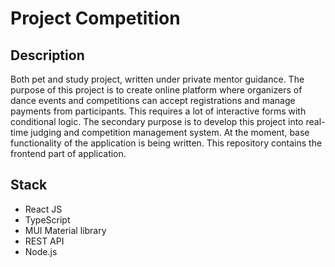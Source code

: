 # Project Competition

## Description

Both pet and study project, written under private mentor guidance. The purpose of this project is to create online platform where organizers of dance events and competitions can accept registrations and manage payments from participants. This requires a lot of interactive forms with conditional logic. The secondary purpose is to develop this project into real-time judging and competition management system. At the moment, base functionality of the application is being written. This repository contains the frontend part of application.

## Stack
- React JS
- TypeScript
- MUI Material library
- REST API
- Node.js
